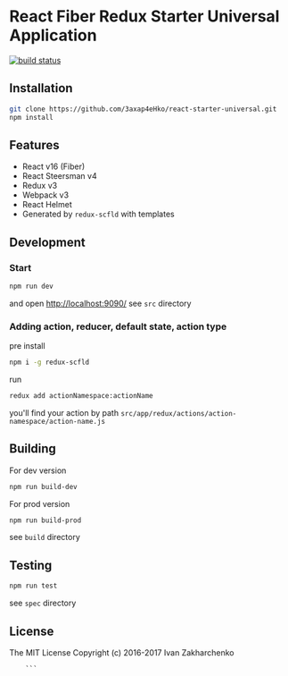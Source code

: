 # React Fiber Redux Starter Universal Application

[![build status](https://travis-ci.org/3axap4eHko/react-starter-universal.svg?branch=master)](https://travis-ci.org/3axap4eHko/react-starter-universal)

## Installation

``` bash
git clone https://github.com/3axap4eHko/react-starter-universal.git
npm install
```

## Features

- React v16 (Fiber)
- React Steersman v4
- Redux v3
- Webpack v3
- React Helmet
- Generated by `redux-scfld` with templates

## Development

### Start

``` bash
npm run dev
```
and open [http://localhost:9090/](http://localhost:9090/)
see `src` directory

### Adding action, reducer, default state, action type
pre install
``` bash
npm i -g redux-scfld
```
run
``` bash
redux add actionNamespace:actionName
``` 
you'll find your action by path `src/app/redux/actions/action-namespace/action-name.js`
## Building
For dev version
``` bash
npm run build-dev
```
For prod version
``` bash
npm run build-prod
```

see `build` directory

## Testing

``` bash
npm run test
```
see `spec` directory

## License

The MIT License Copyright (c) 2016-2017 Ivan Zakharchenko

```
    ```